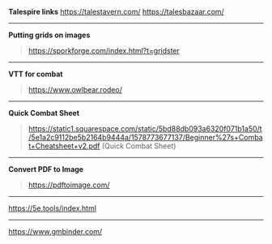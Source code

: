 
**Talespire links**
https://talestavern.com/
https://talesbazaar.com/

---
**Putting grids on images**
> https://sporkforge.com/index.html?t=gridster

---
**VTT for combat**
> https://www.owlbear.rodeo/

---
**Quick Combat Sheet**
> https://static1.squarespace.com/static/5bd88db093a6320f071b1a50/t/5e1a2c9112be5b2164b9444a/1578773677137/Beginner%27s+Combat+Cheatsheet+v2.pdf (Quick Combat Sheet)

---
**Convert PDF to Image**
> https://pdftoimage.com/

---

https://5e.tools/index.html

---
https://www.gmbinder.com/